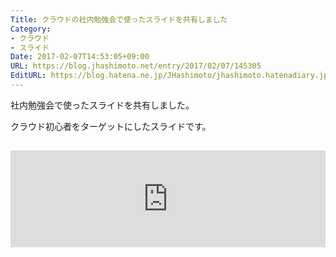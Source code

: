 ```yaml
---
Title: クラウドの社内勉強会で使ったスライドを共有しました
Category:
- クラウド
- スライド
Date: 2017-02-07T14:53:05+09:00
URL: https://blog.jhashimoto.net/entry/2017/02/07/145305
EditURL: https://blog.hatena.ne.jp/JHashimoto/jhashimoto.hatenadiary.jp/atom/entry/10328749687214448531
---
```


社内勉強会で使ったスライドを共有しました。

クラウド初心者をターゲットにしたスライドです。

<iframe class="hatenablogcard" style="width:100%;height:155px;margin:15px 0;max-width:680px;" title="クラウド最初の一歩 // Speaker Deck" src="https://hatenablog-parts.com/embed?url=https://speakerdeck.com/jhashimoto/kuraudozui-chu-false-bu" frameborder="0" scrolling="no"></iframe>
